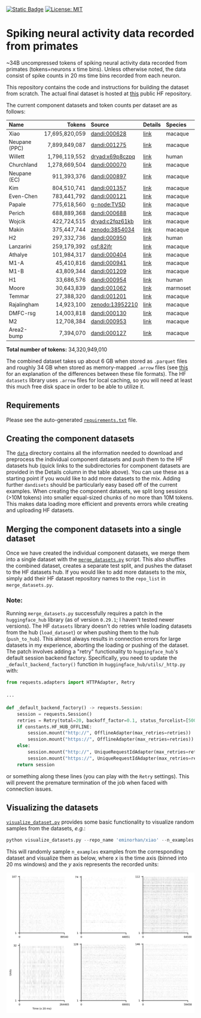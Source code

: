 [![Static Badge](https://img.shields.io/badge/🤗_datasets-neural_pile_primate-blue)](https://huggingface.co/datasets/eminorhan/neural-pile-primate)
[![License: MIT](https://img.shields.io/badge/License-MIT-yellow.svg)](https://opensource.org/licenses/MIT)

# Spiking neural activity data recorded from primates 

~34B uncompressed tokens of spiking neural activity data recorded from primates (tokens=neurons x time bins). Unless otherwise noted, the data consist of spike counts in 20 ms time bins recorded from each neuron. 

This repository contains the code and instructions for building the dataset from scratch. The actual final dataset is hosted at [this](https://huggingface.co/datasets/eminorhan/neural-pile-primate) public HF repository.

The current component datasets and token counts per dataset are as follows:

| Name               | Tokens          | Source                                                      | Details                        | Species  | Subjects | Sessions |
|:-------------------|----------------:|:------------------------------------------------------------|:-------------------------------|:---------|---------:|---------:|
| Xiao               | 17,695,820,059  | [dandi:000628](https://dandiarchive.org/dandiset/000628)    | [link](data/xiao)              | macaque  | 13       | 679      |
| Neupane (PPC)      | 7,899,849,087   | [dandi:001275](https://dandiarchive.org/dandiset/001275)    | [link](data/neupane-ppc)       | macaque  | 2        | 10       |
| Willett            | 1,796,119,552   | [dryad:x69p8czpq]( https://doi.org/10.5061/dryad.x69p8czpq) | [link](data/willett)           | human    | 1        | 44       |
| Churchland         | 1,278,669,504   | [dandi:000070](https://dandiarchive.org/dandiset/000070)    | [link](data/churchland)        | macaque  | 2        | 10       |
| Neupane (EC)       | 911,393,376     | [dandi:000897](https://dandiarchive.org/dandiset/000897)    | [link](data/neupane-entorhinal)| macaque  | 2        | 15       |
| Kim                | 804,510,741     | [dandi:001357](https://dandiarchive.org/dandiset/001357)    | [link](data/kim)               | macaque  | 2        | 159      |
| Even-Chen          | 783,441,792     | [dandi:000121](https://dandiarchive.org/dandiset/000121)    | [link](data/even-chen)         | macaque  | 2        | 12       |
| Papale             | 775,618,560     | [g-node:TVSD](https://gin.g-node.org/paolo_papale/TVSD)     | [link](data/papale)            | macaque  | 2        | 2        |
| Perich             | 688,889,368     | [dandi:000688](https://dandiarchive.org/dandiset/000688)    | [link](data/perich)            | macaque  | 4        | 111      |
| Wojcik             | 422,724,515     | [dryad:c2fqz61kb](https://doi.org/10.5061/dryad.c2fqz61kb)  | [link](data/wojcik)            | macaque  | 2        | 50       |
| Makin              | 375,447,744     | [zenodo:3854034](https://zenodo.org/records/3854034)        | [link](data/makin)             | macaque  | 2        | 47       |
| H2                 | 297,332,736     | [dandi:000950](https://dandiarchive.org/dandiset/000950)    | [link](data/h2)                | human    | 1        | 47       |
| Lanzarini          | 259,179,392     | [osf:82jfr](https://osf.io/82jfr/)                          | [link](data/lanzarini)         | macaque  | 2        | 10       |
| Athalye            | 101,984,317     | [dandi:000404](https://dandiarchive.org/dandiset/000404)    | [link](data/athalye)           | macaque  | 2        | 13       |
| M1-A               | 45,410,816      | [dandi:000941](https://dandiarchive.org/dandiset/000941)    | [link](data/m1-a)              | macaque  | 1        | 11       |
| M1-B               | 43,809,344      | [dandi:001209](https://dandiarchive.org/dandiset/001209)    | [link](data/m1-b)              | macaque  | 1        | 12       |
| H1                 | 33,686,576      | [dandi:000954](https://dandiarchive.org/dandiset/000954)    | [link](data/h1)                | human    | 1        | 40       |
| Moore              | 30,643,839      | [dandi:001062](https://dandiarchive.org/dandiset/001062)    | [link](data/moore)             | marmoset | 1        | 1        |
| Temmar             | 27,388,320      | [dandi:001201](https://dandiarchive.org/dandiset/001201)    | [link](data/temmar)            | macaque  | 1        | 12       |
| Rajalingham        | 14,923,100      | [zenodo:13952210](https://zenodo.org/records/13952210)      | [link](data/rajalingham)       | macaque  | 2        | 2        |
| DMFC-rsg           | 14,003,818      | [dandi:000130](https://dandiarchive.org/dandiset/000130)    | [link](data/dmfc-rsg)          | macaque  | 1        | 2        |
| M2                 | 12,708,384      | [dandi:000953](https://dandiarchive.org/dandiset/000953)    | [link](data/m2)                | macaque  | 1        | 20       |
| Area2-bump         | 7,394,070       | [dandi:000127](https://dandiarchive.org/dandiset/000127)    | [link](data/area2-bump)        | macaque  | 1        | 2        |

**Total number of tokens:** 34,320,949,010

The combined dataset takes up about 6 GB when stored as `.parquet` files and roughly 34 GB when stored as memory-mapped `.arrow` files (see [this](https://stackoverflow.com/a/56481636) for an explanation of the differences between these file formats). The HF `datasets` library uses `.arrow` files for local caching, so you will need at least this much free disk space in order to be able to utilize it. 

## Requirements
Please see the auto-generated [`requirements.txt`](requirements.txt) file.

## Creating the component datasets
The [`data`](data) directory contains all the information needed to download and preprocess the individual component datasets and push them to the HF datasets hub (quick links to the subdirectories for component datasets are provided in the Details column in the table above). You can use these as a starting point if you would like to add more datasets to the mix. Adding further `dandisets` should be particularly easy based off of the current examples. When creating the component datasets, we split long sessions (>10M tokens) into smaller equal-sized chunks of no more than 10M tokens. This makes data loading more efficient and prevents errors while creating and uploading HF datasets.

## Merging the component datasets into a single dataset
Once we have created the individual component datasets, we merge them into a single dataset with the [`merge_datasets.py`](merge_datasets.py) script. This also shuffles the combined dataset, creates a separate test split, and pushes the dataset to the HF datasets hub. If you would like to add more datasets to the mix, simply add their HF dataset repository names to the `repo_list` in `merge_datasets.py`.

### Note:
Running `merge_datasets.py` successfully requires a patch in the `huggingface_hub` library (as of version `0.29.1`; I haven't tested newer versions). The HF `datasets` library doesn't do retries while loading datasets from the hub (`load_dataset`) or when pushing them to the hub (`push_to_hub`). This almost always results in connection errors for large datasets in my experience, aborting the loading or pushing of the dataset. The patch involves adding a "retry" functionality to `huggingface_hub`'s default session backend factory. Specifically, you need to update the `_default_backend_factory()` function in `huggingface_hub/utils/_http.py` with:
```python
from requests.adapters import HTTPAdapter, Retry

...

def _default_backend_factory() -> requests.Session:
    session = requests.Session()
    retries = Retry(total=20, backoff_factor=0.1, status_forcelist=[500, 502, 503, 504])
    if constants.HF_HUB_OFFLINE:
        session.mount("http://", OfflineAdapter(max_retries=retries))
        session.mount("https://", OfflineAdapter(max_retries=retries))
    else:
        session.mount("http://", UniqueRequestIdAdapter(max_retries=retries))
        session.mount("https://", UniqueRequestIdAdapter(max_retries=retries))
    return session
```  
or something along these lines (you can play with the `Retry` settings). This will prevent the premature termination of the job when faced with connection issues. 

## Visualizing the datasets
[`visualize_dataset.py`](visualize_dataset.py) provides some basic functionality to visualize random samples from the datasets, *e.g.*:
```python
python visualize_datasets.py --repo_name 'eminorhan/xiao' --n_examples 6
```
This will randomly sample `n_examples` examples from the corresponding dataset and visualize them as below, where *x* is the time axis (binned into 20 ms windows) and the *y* axis represents the recorded units:

![](assets/xiao.jpg)

